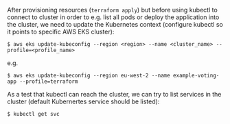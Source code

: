 After provisioning resources (`terraform apply`) but before using kubectl to
connect to cluster in order to e.g. list all pods or deploy the application into
the cluster, we need to update the Kubernetes context (configure kubectl so it
points to specific AWS EKS cluster):
```
$ aws eks update-kubeconfig --region <region> --name <cluster_name> --profile=<profile_name>
```
e.g.
```
$ aws eks update-kubeconfig --region eu-west-2 --name example-voting-app --profile=terraform
```
As a test that kubectl can reach the cluster, we can try to list services in the
cluster (default Kubernertes service should be listed):
```
$ kubectl get svc
```